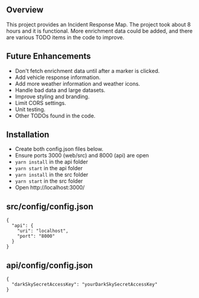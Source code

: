 Overview
--------
This project provides an Incident Response Map. The project took about 8 hours and it is functional. More enrichment data could be added, and there are various TODO items in the code to improve.

Future Enhancements
-------------------
* Don't fetch enrichment data until after a marker is clicked.
* Add vehicle response information.
* Add more weather information and weather icons.
* Handle bad data and large datasets.
* Improve styling and branding.
* Limit CORS settings.
* Unit testing.
* Other TODOs found in the code.

Installation
------------
* Create both config.json files below.
* Ensure ports 3000 (web/src) and 8000 (api) are open
* `yarn install` in the api folder
* `yarn start` in the api folder
* `yarn install` in the src folder
* `yarn start` in the src folder
* Open http://localhost:3000/

src/config/config.json
----------------------

```
{
  "api": {
    "uri": "localhost",
    "port": "8000"
  }
}
```

api/config/config.json
----------------------

```
{
  "darkSkySecretAccessKey": "yourDarkSkySecretAccessKey"
}
```
